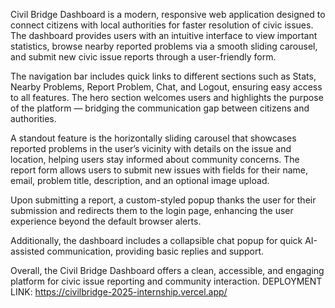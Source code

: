 

Civil Bridge Dashboard is a modern, responsive web application designed to connect citizens with local authorities for faster resolution of civic issues. The dashboard provides users with an intuitive interface to view important statistics, browse nearby reported problems via a smooth sliding carousel, and submit new civic issue reports through a user-friendly form.

The navigation bar includes quick links to different sections such as Stats, Nearby Problems, Report Problem, Chat, and Logout, ensuring easy access to all features. The hero section welcomes users and highlights the purpose of the platform — bridging the communication gap between citizens and authorities.

A standout feature is the horizontally sliding carousel that showcases reported problems in the user’s vicinity with details on the issue and location, helping users stay informed about community concerns. The report form allows users to submit new issues with fields for their name, email, problem title, description, and an optional image upload.

Upon submitting a report, a custom-styled popup thanks the user for their submission and redirects them to the login page, enhancing the user experience beyond the default browser alerts.

Additionally, the dashboard includes a collapsible chat popup for quick AI-assisted communication, providing basic replies and support.

Overall, the Civil Bridge Dashboard offers a clean, accessible, and engaging platform for civic issue reporting and community interaction.
DEPLOYMENT LINK: 
https://civilbridge-2025-internship.vercel.app/
